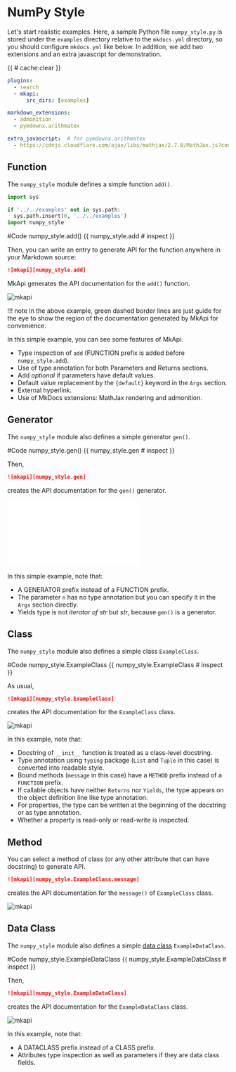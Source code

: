 # NumPy Style

<style type="text/css">
<!--
.mkapi-node {
  border: 2px dashed #88AA88;
}
-->
</style>


Let's start realistic examples. Here, a sample Python file `numpy_style.py` is stored under the `examples` directory relative to the `mkdocs.yml` directory, so you should configure `mkdocs.yml` like below. In addition, we add two extensions and an extra javascript for demonstration.

{{ # cache:clear }}

~~~yml
plugins:
  - search
  - mkapi:
      src_dirs: [examples]

markdown_extensions:
  - admonition
  - pymdownx.arithmatex

extra_javascript:  # for pymdownx.arithmatex
  - https://cdnjs.cloudflare.com/ajax/libs/mathjax/2.7.0/MathJax.js?config=TeX-MML-AM_CHTML
~~~

## Function

The `numpy_style` module defines a simple function `add()`.

```python hide
import sys

if '../../examples' not in sys.path:
  sys.path.insert(0, '../../examples')
import numpy_style
```

#Code numpy_style.add() {{ numpy_style.add # inspect }}

Then, you can write an entry to generate API for the function anywhere in your Markdown source:

~~~markdown
![mkapi][numpy_style.add]
~~~

MkApi generates the API documentation for the `add()` function.

![mkapi](numpy_style.add)

!!! note
    In the above example, green dashed border lines are just guide for the eye to show the region of the documentation generated by MkApi for convenience.

In this simple example, you can see some features of MkApi.

* Type inspection of `add` (FUNCTION prefix is added before `numpy_style.add`).
* Use of type annotation for both Parameters and Returns sections.
* Add *optional* if parameters have default values.
* Default value replacement by the `{default}` keyword in the `Args` section.
* External hyperlink.
* Use of MkDocs extensions: MathJax rendering and admonition.

## Generator

The `numpy_style` module also defines a simple generator `gen()`.

#Code numpy_style.gen() {{ numpy_style.gen # inspect }}

Then,

~~~markdown
![mkapi][numpy_style.gen]
~~~

creates the API documentation for the `gen()` generator.

![mkapi](numpy_style.gen)

In this simple example, note that:

* A GENERATOR prefix instead of a FUNCTION prefix.
* The parameter `n` has no type annotation but you can specify it in the `Args` section directly.
* Yields type is not *iterator of str* but *str*, because `gen()` is a generator.

## Class

The `numpy_style` module also defines a simple class `ExampleClass`.

#Code numpy_style.ExampleClass {{ numpy_style.ExampleClass # inspect }}

As usual,

~~~markdown
![mkapi][numpy_style.ExampleClass]
~~~

creates the API documentation for the `ExampleClass` class.

![mkapi](numpy_style.ExampleClass)

In this example, note that:

* Docstring of `__init__` function is treated as a class-level docstring.
* Type annotation using `typing` package (`List` and `Tuple` in this case) is converted into readable style.
* Bound methods (`message` in this case) have a `METHOD` prefix instead of a `FUNCTION` prefix.
* If callable objects have neither `Returns` nor `Yields`, the type appears on the object definition line like type annotation.
* For properties, the type can be written at the beginning of the docstring or as type annotation.
* Whether a property is read-only or read-write is inspected.

## Method

You can select a method of class (or any other attribute that can have docstring) to generate API.

~~~markdown
![mkapi][numpy_style.ExampleClass.message]
~~~

creates the API documentation for the `message()` of `ExampleClass` class.

![mkapi](numpy_style.ExampleClass.message)


## Data Class

The `numpy_style` module also defines a simple [data class](https://docs.python.org/3/library/dataclasses.html) `ExampleDataClass`.

#Code numpy_style.ExampleDataClass {{ numpy_style.ExampleDataClass # inspect }}

Then,

~~~markdown
![mkapi][numpy_style.ExampleDataClass]
~~~

creates the API documentation for the `ExampleDataClass` class.

![mkapi](numpy_style.ExampleDataClass)

In this example, note that:

* A DATACLASS prefix instead of a CLASS prefix.
* Attributes type inspection as well as parameters if they are data class fields.
